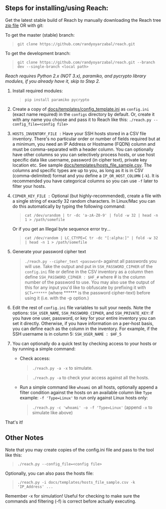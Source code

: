 Steps for installing/using Reach:
--------------------------------

Get the latest stable build of Reach by manually downloading the Reach tree 
[zip file](https://github.com/randyoyarzabal/reach/archive/v1.0.3.zip) OR with git:

To get the master (stable) branch:
> `git clone https://github.com/randyoyarzabal/reach.git`

To get the development branch:
> `git clone https://github.com/randyoyarzabal/reach.git --branch dev --single-branch <local path>`

*Reach requires Python 2.x (NOT 3.x), paramiko, and pycrypto library modules, if you already have it, skip to Step 2.*

1. Install required modules: 

    >`pip install paramiko pycrypto`
    
2. Create a copy of [docs/templates/config_template.ini](templates/config_template.ini) 
as `config.ini` (exact name required) in the `configs` directory by default. Or, create it with any name you choose 
and pass it to Reach like this: `./reach.py --config_file=<config file>`

3. `HOSTS_INVENTORY_FILE :` Have your SSH hosts stored in a CSV file inventory.  There's no particular order or number 
of fields required but at a minimum, you need an IP Address or Hostname (FQDN) column and must be comma-separated with 
a header column. You can optionally have other columns so you can selectively process hosts, or use host specific data 
like username, password (in cipher text), private key location etc. 
See sample [docs/templates/hosts_file_sample.csv](templates/hosts_file_sample.csv).  The columns and specific types 
are up to you, as long as it is in CSV (comma-delimited) format and you define a `IP_OR_HOST_COLUMN` (`-k`).
It is recommended you have categorical columns so you can use `-f` later to filter your hosts. 

4. `CIPHER_KEY_FILE :` Optional (but highly-recommended), create a file with a single string of exactly 32 random characters. 
In Linux/Mac you can do this automatically by typing the following command:

    >`cat /dev/urandom | tr -dc 'a-zA-Z0-9' | fold -w 32 | head -n 1 > /path/somefile`
    
    Or if you get an Illegal byte sequence error try...
    
    >`cat /dev/random | LC_CTYPE=C tr -dc "[:alpha:]" | fold -w 32 | head -n 1 > /path/somefile`
    
5. Generate your password cipher text

    >`./reach.py --cipher_text <password>` against all passwords you will use.  Take the output and put 
    in `SSH_PASSWORD_CIPHER` of the `config.ini` file or define in the CSV inventory as a column then define
    `SSH_PASSWORD_CIPHER : $HF_#` where # is the column number of the password to use. You may also use the output
    of this for any input you'd like to obfuscate by prefixing it with `$CT=******` (where ****** is the password 
    cipher-text) before using it (i.e. with the -p option.)

6. Edit the rest of `config.ini` file variables to suit your needs. Note the options: `SSH_USER_NAME`, 
`SSH_PASSWORD_CIPHER`, and `SSH_PRIVATE_KEY`: if you have one user, password, or key for your entire inventory
you can set it directly. Otherwise, if you have information on a per-host basis, you can define each as the column
in the inventory. For example, if the SSH username is in column 5: `SSH_USER_NAME : $HF_5`

7. You can optionally do a quick test by checking access to your hosts or by running a simple command:

    - Check access:
        > `./reach.py -a -x` to simulate.

        > `./reach.py -a` to check your access against all the hosts.

    - Run a simple command like `whoami` on all hosts, optionally append a filter condition against the hosts on 
        an available column like `Type` example: `-f 'Type=Linux'` to run only against Linux hosts only:

        > `./reach.py -c 'whoami' -o -f 'Type=Linux'` (append `-x` to simulate like above)

That's it!

Other Notes
-------

Note that you may create copies of the config.ini file and pass to the tool like this:

   >`./reach.py --config_file=<config file>`

Optionally, you can also pass the hosts file:

   >`./reach.py -i docs/templates/hosts_file_sample.csv -k 'IP_Address' ...`


Remember -x for simulation!  Useful for checking to make sure the commands and filtering (-f)
  is correct before actually executing.
